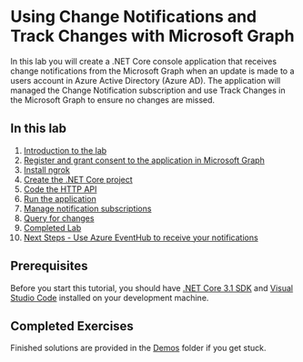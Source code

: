 # Using Change Notifications and Track Changes with Microsoft Graph

In this lab you will create a .NET Core console application that receives change notifications from the Microsoft Graph when an update is made to a users account in Azure Active Directory (Azure AD). The application will managed the Change Notification subscription and use Track Changes in the Microsoft Graph to ensure no changes are missed.

## In this lab

1. [Introduction to the lab](./tutorial/01_intro.md)
1. [Register and grant consent to the application in Microsoft Graph](./tutorial/02_create-app.md)
1. [Install ngrok](./tutorial/03_ngrok.md)
1. [Create the .NET Core project](./tutorial/04_create-project.md)
1. [Code the HTTP API](./tutorial/05_add-code.md)
1. [Run the application](./tutorial/06_run.md)
1. [Manage notification subscriptions](./tutorial/07_subscription-management.md)
1. [Query for changes](./tutorial/08_deltaquery.md)
1. [Completed Lab](./tutorial/09_completed.md)
1. [Next Steps - Use Azure EventHub to receive your notifications](./tutorial/10_EventHubs.md)

## Prerequisites

Before you start this tutorial, you should have [.NET Core 3.1 SDK](https://dotnet.microsoft.com/download) and [Visual Studio Code](https://code.visualstudio.com/) installed on your development machine.

## Completed Exercises

Finished solutions are provided in the [Demos](./demos) folder if you get stuck.